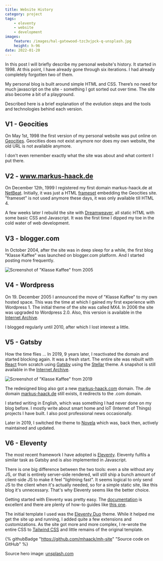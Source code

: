 ```yaml
---
title: Website History
category: project
tags:
    - eleventy
    - website
    - development
images:
    feature: /images/hal-gatewood-tzc3vjpck-q-unsplash.jpg
    height: h-96
date: 2022-01-20
---
```


In this post I will briefly describe my personal website's history. It started in 1998. At this point, I have already gone through six iterations. I had already completely forgotten two of them.

My personal blog is built around simple HTML and CSS. There’s no need for much javascript on the site - something I got sorted out over time. The site also become a bit of a playground.

Described here is a brief explanation of the evolution steps and the tools and technologies behind each version.

## V1 - Geocities

On May 1st, 1998 the first version of my personal website was put online on [Geocities](https://en.wikipedia.org/wiki/Yahoo!_GeoCities). Geocities does not exist anymore nor does my own website, the old URL is not available anymore.

I don't even remember exactly what the site was about and what content I put there.

## V2 - www.markus-haack.de

On December 12th, 1999 I registered my first domain markus-haack.de at [NetBeat](http://www.netbeat.de/). Initially, it was just a HTML [frameset](https://www.w3schools.com/tags/tag_frameset.asp) embedding the Geocities site. "frameset" is not used anymore these days, it was only available till HTML 4.

A few weeks later I rebuild the site with [Dreamweaver](https://www.adobe.com/products/dreamweaver.html), all static HTML with some basic CSS and Javascript. It was the first time I dipped my toe in the cold water of web development.

## V3 - blogger.com

In October 2004, after the site was in deep sleep for a while, the first blog "Klasse Kaffee" was launched on blogger.com platform. And I started posting more frequently.

![Screenshot of "Klasse Kaffee" from 2005](/images/bildschirmfoto-2022-01-20-um-10.52.13.png)

## V4 - Wordpress

On 19. December 2005 I announced the move of "Klasse Kaffee" to my own hosted space. This was the time at which I gained my first experience with Wordpress 1. The initial theme of the site was called MX4. In 2006 the site was upgraded to Wordpress 2.0. Also, this version is available in the [Internet Archive](https://web.archive.org/web/20120416105640/http://haagi.de/).

I blogged regularly until 2010, after which I lost interest a little.

## V5 - Gatsby

How the time flies ... In 2019, 9 years later, I reactivated the domain and started blocking again. It was a fresh start. The entire site was rebuilt with [React](https://reactjs.org/) from scratch using [Gatsby](https://www.gatsbyjs.com/) using the [Stellar](https://github.com/codebushi/gatsby-starter-stellar) theme. A snapshot is still available in the [Internet Archive](https://web.archive.org/web/20190108060741/https://www.markus-haack.com/).

![Screenshot of "Klasse Kaffee" from 2019](/images/bildschirmfoto-2022-01-20-um-10.57.52.png)

The redesigned blog also got a new [markus-haack.com](https://markus-haack.com) domain. The .de domain [markus-haack.de](http://www.markus-haack.de) still exists, it redirects to the .com domain.

I started writing in English, which was something I had never done on my blog before. I mostly write about smart home and IoT (Internet of Things) projects I have built. I also post professional news occasionally.

Later in 2019, I switched the theme to [Novela](https://novela.narative.co/) which was, back then, actively maintained and updated.

## V6 - Eleventy

The most recent framework I have adopted is [Eleventy](https://11ty.dev/). Eleventy fulfils a similar task as Gatsby and is also implemented in Javascript.

There is one big difference between the two tools: even a site without any JS, or that is entirely server-side rendered, will still ship a bunch amount of client-side JS to make it feel "lightning fast". It seems logical to only send JS to the client when it's actually needed, so for a simple static site, like this blog it's unnecessary. That's why Eleventy seems like the better choice.

Getting started with Eleventy was pretty easy. The [documentation](https://www.11ty.dev/docs/) is excellent and there are plenty of how-to guides like [this one](https://css-irl.info/from-gatsby-to-eleventy/).

The initial template I used was the [Eleventy Duo](https://github.com/yinkakun/eleventy-duo) theme. While it helped me get the site up and running, I added quite a few extensions and customizations. As the site got more and more complex, I re-wrote the entire CSS to [Tailwind CSS](https://tailwindcss.com/) and little remains of the original template.

{% githubBadge "https://github.com/mhaack/mh-site" "Source code on GitHub" %}

Source hero image: [unsplash.com](https://unsplash.com/photos/tZc3vjPCk-Q)
